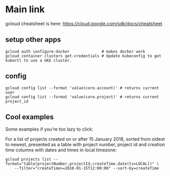 # Main link

gcloud cheatsheet is here: https://cloud.google.com/sdk/docs/cheatsheet

## setup other apps

    gcloud auth configure-docker              # makes docker work
    gcloud container clusters get-credentials # Update kubeconfig to get kubectl to use a GKE cluster.

## config

    gcloud config list --format 'value(core.account)' # returns current user
    gcloud config list --format 'value(core.project)' # returns current project_id

## Cool examples

Some examples if you're too lazy to click:



For a list of projects created on or after 15 January 2018, sorted from oldest to newest, presented as a table with project number, project id and creation time columns with dates and times in local timezone:

    gcloud projects list --format="table(projectNumber,projectId,createTime.date(tz=LOCAL))" \
        --filter="createTime>=2018-01-15T12:00:00" --sort-by=createTime
